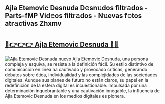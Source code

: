 ## Ajla Etemovic Desnuda D𝚎sn𝚞dos filtr𝚊dos - Parts-fMP Vid𝚎os filtr𝚊dos - N𝚞evas f𝚘tos atr𝚊ctivas Zhxmv

# <h2><a href="http://mbaat0.tromn.icu/?c=Ajla+Etemovic+Desnuda">🔗👉👉👉 Ajla Etemovic Desnuda 🔗🔗</a></h2>

[![Ajla Etemovic Desnuda nuevo](https://i.imgur.com/pEAQMta.gif)](http://mbaat0.tromn.icu/?c=Ajla+Etemovic+Desnuda)
Ajla Etemovic Desnuda, una persona compleja y esquiva, se resiste a la definición fácil. Su estilo distintivo de comunicación en línea ha cautivado y provocado críticas, generando debates sobre ética, individualidad y las complejidades de las sociedades digitales. Aunque sus planes de futuro no están claros, su papel en la redefinición de la esfera digital es incuestionable. Impulsada por una determinación inquebrantable y una cautivación innegable, la influencia de Ajla Etemovic Desnuda en los medios digitales es pionera.
